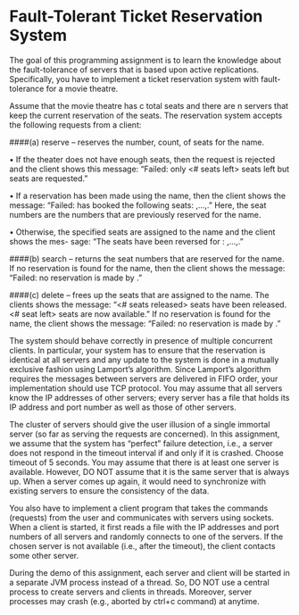 # Fault-Tolerant Ticket Reservation System

The goal of this programming assignment is to learn the knowledge about the fault-tolerance of servers that is based upon active replications. Specifically, you have to implement a ticket reservation system with fault-tolerance for a movie theatre.

Assume that the movie theatre has c total seats and there are n servers that keep the current reservation of the seats. The reservation system accepts the following requests from a client:

####(a) reserve <name> <count> – reserves the number, count, of seats for the name.

• If the theater does not have enough seats, then the request is rejected and the client shows this message: “Failed: only <# seats left> seats left but <count> seats are requested.”

• If a reservation has been made using the name, then the client shows the message: “Failed: <name> has booked the following seats: <seat-number>,...,<seat-number>.” Here, the seat numbers are the numbers that are previously reserved for the name.

• Otherwise, the specified seats are assigned to the name and the client shows the mes- sage: “The seats have been reversed for <name>: <seat-number>,...,<seat-number>.”

####(b) search <name> – returns the seat numbers that are reserved for the name. 
If no reservation is found for the name, then the client shows the message: “Failed: no reservation is made by <name>.” 

####(c) delete <name> – frees up the seats that are assigned to the name. 
The clients shows the message: “<# seats released> seats have been released. <# seat left> seats are now available.” If no reservation is found for the name, the client shows the message: “Failed: no reservation is made by <name>.”

The system should behave correctly in presence of multiple concurrent clients. In particular, your system has to ensure that the reservation is identical at all servers and any update to the system is done in a mutually exclusive fashion using Lamport’s algorithm. Since Lamport’s algorithm requires the messages between servers are delivered in FIFO order, your implementation should use TCP protocol. You may assume that all servers know the IP addresses of other servers; every server has a file that holds its IP address and port number as well as those of other servers.

The cluster of servers should give the user illusion of a single immortal server (so far as serving the requests are concerned). In this assignment, we assume that the system has “perfect” failure detection, i.e., a server does not respond in the timeout interval if and only if it is crashed. Choose timeout of 5 seconds. You may assume that there is at least one server is available. However, DO NOT assume that it is the same server that is always up. When a server comes up again, it would need to synchronize with existing servers to ensure the consistency of the data.

You also have to implement a client program that takes the commands (requests) from the user and communicates with servers using sockets. When a client is started, it first reads a file with the IP addresses and port numbers of all servers and randomly connects to one of the servers. If the chosen server is not available (i.e., after the timeout), the client contacts some other server.

During the demo of this assignment, each server and client will be started in a separate JVM process instead of a thread. So, DO NOT use a central process to create servers and clients in threads. Moreover, server processes may crash (e.g., aborted by ctrl+c command) at anytime.
